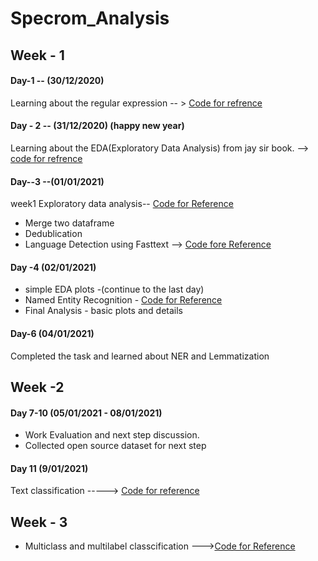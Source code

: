 # Specrom_Analysis
## Week - 1
#### Day-1 -- (30/12/2020)
Learning about the regular expression -- > [Code for refrence](https://github.com/pavi-ninjaac/Specrom_Analysis/blob/main/Regular_Expression/regular_expression.ipynb)


#### Day - 2 -- (31/12/2020) (happy new year)
Learning about the EDA(Exploratory Data Analysis) from jay sir book. --> [code for refrence](https://github.com/pavi-ninjaac/Specrom_Analysis/blob/main/EDA_BBC_Dataset/EDA_text_classification_BBC_data.ipynb)  
#### Day--3 --(01/01/2021)
week1 Exploratory data analysis-- [Code for Reference](https://github.com/pavi-ninjaac/Specrom_Analysis/blob/main/Internship_works/week1/EDA.ipynb)<br>
- Merge two dataframe
- Dedublication
- Language Detection using Fasttext --> [Code fore Reference](https://github.com/pavi-ninjaac/Specrom_Analysis/blob/main/Language_Detection_Using_Fasttext.ipynb)
#### Day -4 (02/01/2021)
- simple EDA plots -(continue to the last day)
- Named Entity Recognition - [Code for Reference](https://github.com/pavi-ninjaac/Specrom_Analysis/blob/main/Named_Entity_recognition.ipynb)
- Final Analysis - basic plots and details
#### Day-6 (04/01/2021)
Completed the task and learned about NER and Lemmatization
## Week -2
#### Day 7-10 (05/01/2021 - 08/01/2021)
- Work Evaluation and next step discussion.
- Collected open source dataset for next step
#### Day 11 (9/01/2021)
Text classification -----> [Code for reference](https://github.com/pavi-ninjaac/Specrom_Analysis/blob/main/Internship_works/week2/text-classification-newss.ipynb)

## Week - 3
- Multiclass and multilabel classcification --->[Code for Reference](https://github.com/pavi-ninjaac/Specrom_Analysis/blob/main/Internship_works/week3/text_classification_109.ipynb)
